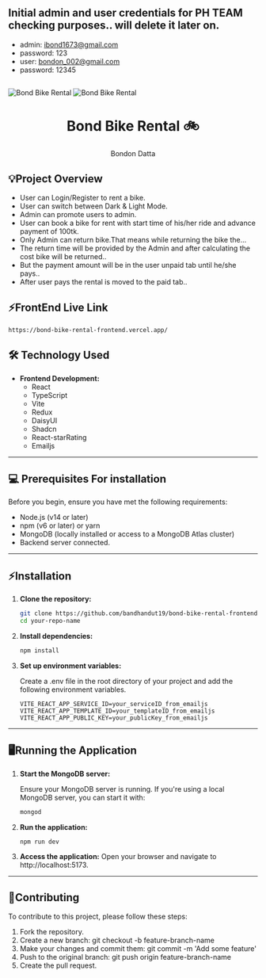## Initial admin and user credentials for PH TEAM checking purposes.. will delete it later on.
 - admin: ibond1673@gmail.com
 - password: 123
 - user: bondon_002@gmail.com
 - password: 12345

  ##
![Bond Bike Rental](https://i.postimg.cc/hGYYRjQt/screenshot-4.png) 
![Bond Bike Rental](https://i.postimg.cc/tRvQgZNz/all-Bikes-Page.png) 

<h1 align="center">
  Bond Bike Rental 🚲
</h1>
<p align="center">
  Bondon Datta
</p>

## 💡Project Overview
  - User can Login/Register to rent a bike.
  - User can switch between Dark & Light Mode.
  - Admin can promote users to admin.
  - User can book a bike for rent with start time of his/her ride and advance payment of 100tk.
  - Only Admin can return bike.That means while returning the bike the...
  - The return time will be provided by the Admin and after calculating the cost bike will be returned..
  - But the payment amount will be in the user unpaid tab until he/she pays..
  - After user pays the rental is moved to the paid tab..

## ⚡FrontEnd Live Link

    https://bond-bike-rental-frontend.vercel.app/

    
## 🛠️ Technology Used

- **Frontend Development:**
  - React
  - TypeScript
  - Vite
  - Redux
  - DaisyUI
  - Shadcn
  - React-starRating
  - Emailjs
 

---

## 💻 Prerequisites For installation

Before you begin, ensure you have met the following requirements:

- Node.js (v14 or later)
- npm (v6 or later) or yarn
- MongoDB (locally installed or access to a MongoDB Atlas cluster)
- Backend server connected.
---
## ⚡Installation

1. **Clone the repository:**

   ```bash
   git clone https://github.com/bandhandut19/bond-bike-rental-frontend.git
   cd your-repo-name
2. **Install dependencies:**
   ```bash
   npm install
3. **Set up environment variables:**
   
    Create a .env file in the root directory of your project and add the following environment variables.
      ```plaintext
    VITE_REACT_APP_SERVICE_ID=your_serviceID_from_emailjs
    VITE_REACT_APP_TEMPLATE_ID=your_templateID_from_emailjs
    VITE_REACT_APP_PUBLIC_KEY=your_publicKey_from_emailjs

---
## 🖥️Running the Application
  1. **Start the MongoDB server:**

     Ensure your MongoDB server is running. If you're using a local MongoDB server, you can start it with:
      ```bash
      mongod
  2. **Run the application:**
      ```bash
      npm run dev
  3. **Access the application:**
      Open your browser and navigate to http://localhost:5173.

---
## 🤝Contributing
To contribute to this project, please follow these steps:

1. Fork the repository.
2. Create a new branch: git checkout -b feature-branch-name
3. Make your changes and commit them: git commit -m 'Add some feature'
4. Push to the original branch: git push origin feature-branch-name
5. Create the pull request.


     
       
